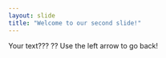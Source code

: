 ```yaml
---
layout: slide
title: "Welcome to our second slide!"
---
```

Your text???
??
Use the left arrow to go back!
